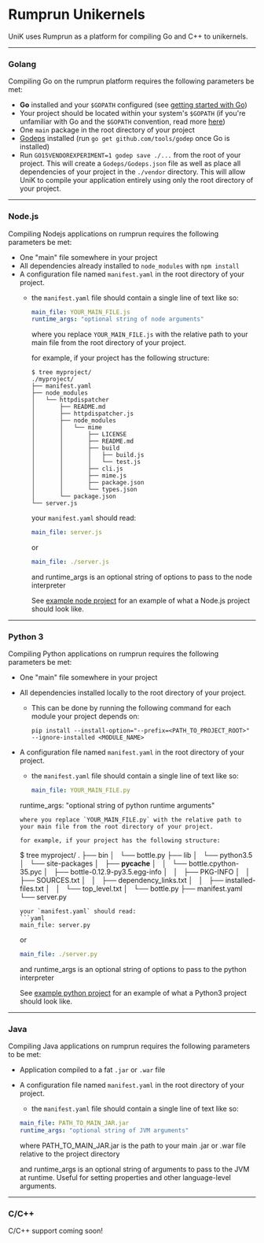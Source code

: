 # Rumprun Unikernels

UniK uses Rumprun as a platform for compiling Go and C++ to unikernels.

---

### Golang
Compiling Go on the rumprun platform requires the following parameters be met:
* **Go** installed and your `$GOPATH` configured (see [getting started with Go](https://golang.org/doc/install))
* Your project should be located within your system's `$GOPATH` (if you're unfamiliar with Go and the `$GOPATH` convention, read more [here](http://stackoverflow.com/questions/7970390/what-should-be-the-values-of-gopath-and-goroot))
* One `main` package in the root directory of your project
* [Godeps](https://github.com/tools/godep) installed (run `go get github.com/tools/godep` once Go is installed)
* Run `GO15VENDOREXPERIMENT=1 godep save ./...` from the root of your project. This will create a `Godeps/Godeps.json` file as well as place all dependencies of your project in the `./vendor` directory. This will allow UniK to compile your application entirely using only the root directory of your project.

---

### Node.js
Compiling Nodejs applications on rumprun requires the following parameters be met:
* One "main" file somewhere in your project
* All dependencies already installed to `node_modules` with `npm install `
* A configuration file named `manifest.yaml` in the root directory of your project.
  * the `manifest.yaml` file should contain a single line of text like so:
    ```yaml
    main_file: YOUR_MAIN_FILE.js
    runtime_args: "optional string of node arguments"
    ```
    where you replace `YOUR_MAIN_FILE.js` with the relative path to your main file from the root directory of your project.

    for example, if your project has the following structure:
    ```
    $ tree myproject/
    ./myproject/
    ├── manifest.yaml
    ├── node_modules
    │   └── httpdispatcher
    │       ├── README.md
    │       ├── httpdispatcher.js
    │       ├── node_modules
    │       │   └── mime
    │       │       ├── LICENSE
    │       │       ├── README.md
    │       │       ├── build
    │       │       │   ├── build.js
    │       │       │   └── test.js
    │       │       ├── cli.js
    │       │       ├── mime.js
    │       │       ├── package.json
    │       │       └── types.json
    │       └── package.json
    └── server.js
    ```
    your `manifest.yaml` should read:
    ```yaml
    main_file: server.js
    ```
    or
    ```yaml
    main_file: ./server.js
    ```

    and runtime_args is an optional string of options to pass to the node interpreter

    See [example node project](../examples/example-nodejs-app) for an example of what a Node.js project should look like.

---

### Python 3


Compiling Python applications on rumprun requires the following parameters be met:
* One "main" file somewhere in your project
* All dependencies installed locally to the root directory of your project.
  * This can be done by running the following command for each module your project depends on:
    ```
    pip install --install-option="--prefix=<PATH_TO_PROJECT_ROOT>" --ignore-installed <MODULE_NAME>
    ```
* A configuration file named `manifest.yaml` in the root directory of your project.
  * the `manifest.yaml` file should contain a single line of text like so:
    ```yaml
    main_file: YOUR_MAIN_FILE.py
  runtime_args: "optional string of python runtime arguments"
    ```
    where you replace `YOUR_MAIN_FILE.py` with the relative path to your main file from the root directory of your project.

    for example, if your project has the following structure:
    ```
    $ tree myproject/
    .
    ├── bin
    │   └── bottle.py
    ├── lib
    │   └── python3.5
    │       └── site-packages
    │           ├── __pycache__
    │           │   └── bottle.cpython-35.pyc
    │           ├── bottle-0.12.9-py3.5.egg-info
    │           │   ├── PKG-INFO
    │           │   ├── SOURCES.txt
    │           │   ├── dependency_links.txt
    │           │   ├── installed-files.txt
    │           │   └── top_level.txt
    │           └── bottle.py
    ├── manifest.yaml
    └── server.py
    ```
    your `manifest.yaml` should read:
    ```yaml
    main_file: server.py
    ```
    or
    ```yaml
    main_file: ./server.py
    ```

    and runtime_args is an optional string of options to pass to the python interpreter

    See [example python project](../examples/example-python3-httpd) for an example of what a Python3 project should look like.

---

### Java

Compiling Java applications on rumprun requires the following parameters to be met:
* Application compiled to a fat `.jar` or `.war` file
* A configuration file named `manifest.yaml` in the root directory of your project.
  * the `manifest.yaml` file should contain a single line of text like so:
  ```yaml
  main_file: PATH_TO_MAIN_JAR.jar
  runtime_args: "optional string of JVM arguments"
  ```
  where PATH_TO_MAIN_JAR.jar is the path to your main .jar or .war file relative to the project directory

  and runtime_args is an optional string of arguments to pass to the JVM at runtime. Useful for setting properties and other language-level arguments.

---

### C/C++

C/C++ support coming soon!
